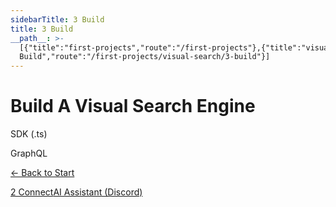 ```yaml
---
sidebarTitle: 3 Build
title: 3 Build
__path__: >-
  [{"title":"first-projects","route":"/first-projects"},{"title":"visual-search","route":"/first-projects/visual-search"},{"title":"3
  Build","route":"/first-projects/visual-search/3-build"}]
---
```


# Build A Visual Search Engine

SDK (.ts)

GraphQL

[← Back to Start](/first-projects/visual-search/1-setup)

[2 Connect](/first-projects/visual-search/2-connect "2 Connect")[AI Assistant (Discord)](/first-projects/ai-assistant "AI Assistant (Discord)")